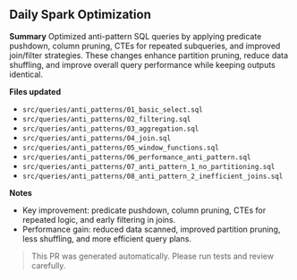 ## Daily Spark Optimization

**Summary**
Optimized anti-pattern SQL queries by applying predicate pushdown, column pruning, CTEs for repeated subqueries, and improved join/filter strategies. These changes enhance partition pruning, reduce data shuffling, and improve overall query performance while keeping outputs identical.

**Files updated**
- `src/queries/anti_patterns/01_basic_select.sql`
- `src/queries/anti_patterns/02_filtering.sql`
- `src/queries/anti_patterns/03_aggregation.sql`
- `src/queries/anti_patterns/04_join.sql`
- `src/queries/anti_patterns/05_window_functions.sql`
- `src/queries/anti_patterns/06_performance_anti_pattern.sql`
- `src/queries/anti_patterns/07_anti_pattern_1_no_partitioning.sql`
- `src/queries/anti_patterns/08_anti_pattern_2_inefficient_joins.sql`


**Notes**
- Key improvement: predicate pushdown, column pruning, CTEs for repeated logic, and early filtering in joins.
- Performance gain: reduced data scanned, improved partition pruning, less shuffling, and more efficient query plans.

> This PR was generated automatically. Please run tests and review carefully.
